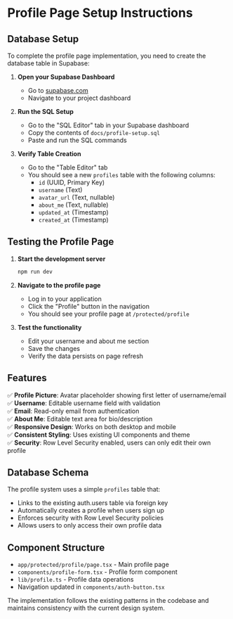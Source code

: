 # Profile Page Setup Instructions

## Database Setup

To complete the profile page implementation, you need to create the database table in Supabase:

1. **Open your Supabase Dashboard**
   - Go to [supabase.com](https://supabase.com)
   - Navigate to your project dashboard

2. **Run the SQL Setup**
   - Go to the "SQL Editor" tab in your Supabase dashboard
   - Copy the contents of `docs/profile-setup.sql`
   - Paste and run the SQL commands

3. **Verify Table Creation**
   - Go to the "Table Editor" tab
   - You should see a new `profiles` table with the following columns:
     - `id` (UUID, Primary Key)
     - `username` (Text)
     - `avatar_url` (Text, nullable)
     - `about_me` (Text, nullable)
     - `updated_at` (Timestamp)
     - `created_at` (Timestamp)

## Testing the Profile Page

1. **Start the development server**
   ```bash
   npm run dev
   ```

2. **Navigate to the profile page**
   - Log in to your application
   - Click the "Profile" button in the navigation
   - You should see your profile page at `/protected/profile`

3. **Test the functionality**
   - Edit your username and about me section
   - Save the changes
   - Verify the data persists on page refresh

## Features

✅ **Profile Picture**: Avatar placeholder showing first letter of username/email  
✅ **Username**: Editable username field with validation  
✅ **Email**: Read-only email from authentication  
✅ **About Me**: Editable text area for bio/description  
✅ **Responsive Design**: Works on both desktop and mobile  
✅ **Consistent Styling**: Uses existing UI components and theme  
✅ **Security**: Row Level Security enabled, users can only edit their own profile  

## Database Schema

The profile system uses a simple `profiles` table that:
- Links to the existing auth.users table via foreign key
- Automatically creates a profile when users sign up
- Enforces security with Row Level Security policies
- Allows users to only access their own profile data

## Component Structure

- `app/protected/profile/page.tsx` - Main profile page
- `components/profile-form.tsx` - Profile form component
- `lib/profile.ts` - Profile data operations
- Navigation updated in `components/auth-button.tsx`

The implementation follows the existing patterns in the codebase and maintains consistency with the current design system.
